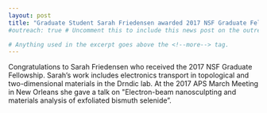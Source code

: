 ```yaml
---
layout: post
title: "Graduate Student Sarah Friedensen awarded 2017 NSF Graduate Fellowship"
#outreach: true # Uncomment this to include this news post on the outreach page.

# Anything used in the excerpt goes above the <!--more--> tag.
---
```


Congratulations to Sarah Friedensen  who received the 2017 NSF Graduate Fellowship. Sarah’s work includes electronics transport in topological and two-dimensional materials in the Drndic lab. At the 2017 APS March Meeting in New Orleans she gave a talk on "Electron-beam nanosculpting and materials analysis of exfoliated bismuth selenide”.

<!--more-->
